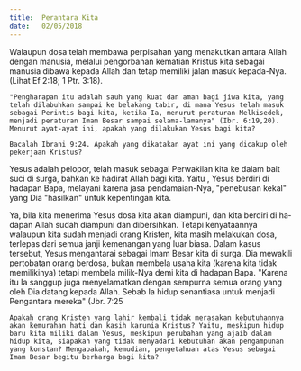 ```yaml
---
title:  Perantara Kita
date:   02/05/2018
---
```


Walaupun dosa telah membawa perpisahan yang menakutkan antara Allah dengan manusia, melalui pengorbanan kematian Kristus kita sebagai manusia dibawa kepada Allah dan tetap memiliki jalan masuk kepada-Nya. (Lihat Ef 2:18; 1 Ptr. 3:18).

`"Pengharapan itu adalah sauh yang kuat dan aman bagi jiwa kita, yang telah dilabuhkan sampai ke belakang tabir, di mana Yesus telah masuk se­bagai Perintis bagi kita, ketika Ia, menurut peraturan Melkisedek, men­jadi peraturan Imam Besar sampai selama-lamanya" (Ibr. 6:19,20). Me­nurut ayat-ayat ini, apakah yang dilakukan Yesus bagi kita?
`

`Bacalah Ibrani 9:24. Apakah yang dikatakan ayat ini yang dicakup oleh pekerjaan Kristus?`

Yesus adalah pelopor, telah masuk sebagai Perwakilan kita ke dalam bait suci di surga, bahkan ke hadirat Allah bagi kita. Yaitu , Yesus berdiri di hadap­an Bapa, melayani karena jasa pendamaian-Nya, "penebusan kekal" yang Dia "hasilkan" untuk kepentingan kita.

Ya, bila kita menerima Yesus dosa kita akan diampuni, dan kita berdiri di ha­dapan Allah sudah diampuni dan dibersihkan. Tetapi kenyataannya walaupun kita sudah menjadi orang Kristen, kita masih melakukan dosa, terlepas dari se­mua janji  kemenangan yang luar biasa. Dalam kasus tersebut, Yesus mengan­tarai sebagai Imam Besar kita di surga. Dia mewakili pertobatan orang berdo­sa, bukan membela usaha kita (karena kita tidak memilikinya) tetapi membela milik-Nya demi kita di hadapan Bapa. "Karena itu Ia sanggup juga menyela­matkan dengan sempurna semua orang yang oleh Dia datang kepada Allah. Sebab Ia hidup senantiasa untuk menjadi Pengantara mereka" (Jbr. 7:25


`Apakah orang Kristen yang lahir kembali tidak merasakan kebutuh­annya akan kemurahan hati dan kasih karunia Kristus? Yaitu, meskipun hidup baru kita miliki dalam Yesus, meskipun perubahan yang ajaib da­lam hidup kita, siapakah yang tidak menyadari kebutuhan akan pengam­punan yang konstan? Mengapakah, kemudian, pengetahuan atas Yesus sebagai Imam Besar begitu berharga bagi kita?`